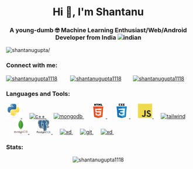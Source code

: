 <h1 align="center">Hi 👋, I'm Shantanu</h1>
<h3 align="center">A young-dumb 🤓 Machine Learning Enthusiast/Web/Android Developer from India <img src="https://img.icons8.com/emoji/48/000000/india-emoji.png" alt="indian" height="30" width="30"/></h3>
<p align="left"> <img src=https://komarev.com/ghpvc/?username=shantanugupta1118 alt=shantanugupta/> </p>


<h3 align="left">Connect with me:</h3>
<p align="left">
<a href="https://twitter.com/shantanug1118" target="blank"><img align="center" src="https://img.icons8.com/cute-clipart/50/000000/twitter.png" alt="shantanugupta1118" height="40" width="40" /></a> &nbsp;&nbsp;&nbsp;&nbsp;&nbsp;&nbsp;&nbsp;
<a href="https://linkedin.com/in/shang1118" target="blank"><img align="center" src="https://img.icons8.com/color/48/000000/linkedin-2--v2.png" alt="shantanugupta1118" height="40" width="40" /></a>&nbsp;&nbsp;&nbsp;&nbsp;&nbsp;&nbsp;&nbsp;
<a href="https://instagram.com/shang1118" target="blank"><img align="center" src="https://img.icons8.com/color/48/000000/instagram-new--v2.png" alt="shantanugupta1118" height="40" width="40" /></a>
</p>

<h3 align="left">Languages and Tools:</h3>
<p align="left">
    <a href="https://www.python.org" target="_blank"> <img src="https://raw.githubusercontent.com/devicons/devicon/master/icons/python/python-original.svg" alt="python" width="40" height="40"/> </a>&nbsp;&nbsp;&nbsp;&nbsp;
    <a href="https://isocpp.org/" target="_blank"> <img src="https://github.com/isocpp/logos/blob/64ef037049f87ac74875dbe72695e59118b52186/cpp_logo.svg" alt="c++" width="40" height="40"/> </a>&nbsp;&nbsp;&nbsp;&nbsp;
    <a href="https://developer.android.com/studio?gclid=CjwKCAjw-e2EBhAhEiwAJI5jgzMVOco51l7Jm5kwRcSGmTutNKlE7OjYLpyfmk8iapFa8llhxh7fYBoCEDEQAvD_BwE&gclsrc=aw.ds" target="_blank"> <img src="https://img.icons8.com/color/48/000000/android-os.png" alt="mongodb" width="40" height="40"/> </a>&nbsp;&nbsp;&nbsp;&nbsp;
    <a href="https://www.w3.org/html/" target="_blank"> <img src="https://raw.githubusercontent.com/devicons/devicon/master/icons/html5/html5-original-wordmark.svg" alt="html5" width="40" height="40"/> </a>&nbsp;&nbsp;&nbsp;&nbsp;
    <a href="https://www.w3schools.com/css/" target="_blank"> <img src="https://raw.githubusercontent.com/devicons/devicon/master/icons/css3/css3-original-wordmark.svg" alt="css3" width="40" height="40"/> </a>&nbsp;&nbsp;&nbsp;&nbsp;
    <a href="https://developer.mozilla.org/en-US/docs/Web/JavaScript" target="_blank"> <img src="https://raw.githubusercontent.com/devicons/devicon/master/icons/javascript/javascript-original.svg" alt="javascript" width="40" height="40"/> </a>&nbsp;&nbsp;&nbsp;&nbsp;
    <a href="https://tailwindcss.com/" target="_blank"> <img src="https://www.vectorlogo.zone/logos/tailwindcss/tailwindcss-icon.svg" alt="tailwind" width="40" height="40"/> </a>&nbsp;&nbsp;&nbsp;&nbsp;
    <a href="https://www.mongodb.com/" target="_blank"> <img src="https://raw.githubusercontent.com/devicons/devicon/master/icons/mongodb/mongodb-original-wordmark.svg" alt="mongodb" width="40" height="40"/> </a>&nbsp;&nbsp;&nbsp;&nbsp;
    <a href="https://www.postgresql.org" target="_blank"> <img src="https://raw.githubusercontent.com/devicons/devicon/master/icons/postgresql/postgresql-original-wordmark.svg" alt="postgresql" width="40" height="40"/> </a>&nbsp;&nbsp;&nbsp;&nbsp;
    <a href="https://www.adobe.com/products/xd.html" target="_blank"> <img src="https://cdn.worldvectorlogo.com/logos/adobe-xd.svg" alt="xd" width="40" height="40"/> </a>&nbsp;&nbsp;&nbsp;&nbsp; 
      <a href="https://git-scm.com/" target="_blank"> <img src="https://www.vectorlogo.zone/logos/git-scm/git-scm-icon.svg" alt="git" width="40" height="40"/> </a>&nbsp;&nbsp;&nbsp;&nbsp; 
    <a href="https://www.docker.com/" target="_blank"> <img src="https://www.docker.com/sites/default/files/d8/2019-07/vertical-logo-monochromatic.png" alt="xd" width="40" height="40"/> </a>&nbsp;&nbsp;&nbsp;&nbsp; 
    </p>
<h3>Stats:</h3>
<p align="center"> <img src=https://github-readme-stats.vercel.app/api?username=shantanugupta1118&show_icons=true alt=shantanugupta1118 /> </p>


<!--
**Shantanugupta1118/shantanugupta1118** is a ✨ _special_ ✨ repository because its `README.md` (this file) appears on your GitHub profile.

Here are some ideas to get you started:

- 🔭 I’m currently working on ...
- 🌱 I’m currently learning ...
- 👯 I’m looking to collaborate on ...
- 🤔 I’m looking for help with ...
- 💬 Ask me about ...
- 📫 How to reach me: ...
- 😄 Pronouns: ...
- ⚡ Fun fact: ...
-->
